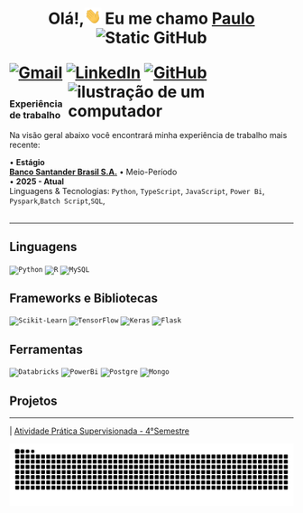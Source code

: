 <h1 align="center">Olá!,<img src="https://raw.githubusercontent.com/ABSphreak/ABSphreak/master/gifs/Hi.gif" width="30px" /> Eu me chamo <a href="https://github.com/PhOlivs/">Paulo<a> 

<img src="https://img.shields.io/static/v1?label=Overview&message=PhOlivs&color=f8efd4&style=for-the-badge&logo=GitHub" alt="Static GitHub">

<p align="left">
  <a href="#" title="Gmail">
  <img src="https://img.shields.io/badge/-Gmail-FF0000?style=flat-square&labelColor=FF0000&logo=gmail&logoColor=white&link=mailto:paulohenrique58432@gmail.com" alt="Gmail"/></a>
  <a href="#" title="LinkedIn">
  <img src="https://img.shields.io/badge/-Linkedin-0e76a8?style=flat-square&logo=Linkedin&logoColor=white&link=https://www.linkedin.com/in/paulo-henrique-6720762b2/" alt="LinkedIn"/></a>
  <a href="#" title="GitHub">
  <img src="https://img.shields.io/badge/GitHub-100000?style=for-the-badge&logo=github&logoColor=white&link=https://github.com/PhOlivs" alt="GitHub"/></a>

  <img src="https://raw.githubusercontent.com/MicaelliMedeiros/micaellimedeiros/master/image/computer-illustration.png" alt="ilustração de um computador" min-width="400px" max-width="400px" width="400px" align="right">

### Experiência de trabalho
Na visão geral abaixo você encontrará minha experiência de trabalho mais recente:

• **Estágio** \
[**Banco Santander Brasil S.A.**](https://www.santander.com.br/) • Meio-Período \
• **2025 - Atual** \
Linguagens & Tecnologias: `Python`, `TypeScript`, `JavaScript`, `Power Bi`, `Pyspark`,`Batch Script`,`SQL`,\
<br/>

---
## Linguagens

<code><img height="32" src="https://www.python.org/static/img/python-logo.png" alt="Python"/></code>
<code><img height="32" src="https://www.r-project.org/Rlogo.png" alt="R"/></code>
<code><img height="32" src="https://www.mysql.com/common/logos/logo-mysql-170x115.png" alt="MySQL"/></code>

## Frameworks e Bibliotecas
<code><img height="32" src="https://scikit-learn.org/stable/_static/scikit-learn-logo-small.png" alt="Scikit-Learn"/></code>
<code><img height="32" src="https://www.gstatic.com/devrel-devsite/prod/v542d3325b8c925a6e7dd14f19a8348c865acec191636e2a431745f59e1ae1e12/tensorflow/images/lockup.svg" alt="TensorFlow"/></code>
<code><img height="32" src="https://keras.io/img/logo.png" alt="Keras"/></code>
<code><img height="32" src="https://flask.palletsprojects.com/en/stable/_images/flask-name.svg" alt="Flask"/></code>

## Ferramentas
<code><img height="32" src="https://az-icons.com/export/icons/d180faa9ddc77cb9e841ff02998e5e21.svg" alt="Databricks"/></code>
<code><img height="32" src="https://img.icons8.com/color/48/power-bi-2021.png" alt="PowerBi"/></code>
<code><img height="32" src="https://www.postgresql.org/media/img/about/press/elephant.png" alt="Postgre"/></code>
<code><img height="32" src="https://webimages.mongodb.com/_com_assets/cms/kuyjf3vea2hg34taa-horizontal_default_slate_blue.svg?auto=format%252Ccompress" alt="Mongo"/></code>

## Projetos
---
| [Atividade Prática Supervisionada - 4°Semestre](https://github.com/PhOlivs/APS_4sem "Buttons to add/remove contrast and increase/decrease font size.")

<p >
    <picture align="center">
      <source media="(prefers-color-scheme: dark)" srcset="https://raw.githubusercontent.com/ashu-guo/ashu-guo/master/assets/github-contribution-grid-snake.svg">
      <source media="(prefers-color-scheme: light)" srcset="https://raw.githubusercontent.com/ashu-guo/ashu-guo/master/assets/github-contribution-grid-snake.svg">
      <img alt="github contribution grid snake animation" src="https://raw.githubusercontent.com/ashu-guo/ashu-guo/master/assets/github-contribution-grid-snake.svg">
    </picture>
</p>
